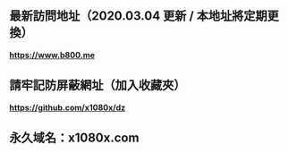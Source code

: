 最新訪問地址（2020.03.04 更新 / 本地址將定期更換）
-
<b>https://www.b800.me</b>

請牢記防屏蔽網址（加入收藏夾）
-
<b>https://github.com/x1080x/dz</b>

永久域名：x1080x.com
-
